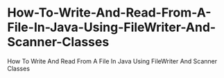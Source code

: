 # How-To-Write-And-Read-From-A-File-In-Java-Using-FileWriter-And-Scanner-Classes
How To Write And Read From A File In Java Using FileWriter And Scanner Classes
